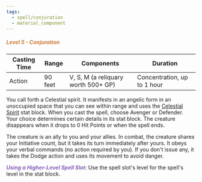 ```yaml
---
tags:
  - spell/conjuration
  - material_component
---
```

##### *<span style="color:rgb(203, 123, 55)">Level 5 - Conjuration</span>*

|Casting Time|Range|Components|Duration|
|---|---|---|---|
|Action|90 feet|V, S, M (a reliquary worth 500+ GP)|Concentration, up to 1 hour|

You call forth a Celestial spirit. It manifests in an angelic form in an unoccupied space that you can see within range and uses the [Celestial Spirit](https://www.aidedd.org/monster/celestial-spirit) stat block. When you cast the spell, choose Avenger or Defender. Your choice determines certain details in its stat block. The creature disappears when it drops to 0 Hit Points or when the spell ends. 

The creature is an ally to you and your allies. In combat, the creature shares your Initiative count, but it takes its turn immediately after yours. It obeys your verbal commands (no action required by you). If you don't issue any, it takes the Dodge action and uses its movement to avoid danger. 

***<span style="color:rgb(134, 93, 187)">Using a Higher-Level Spell Slot</span>***: Use the spell slot's level for the spell's level in the stat block.